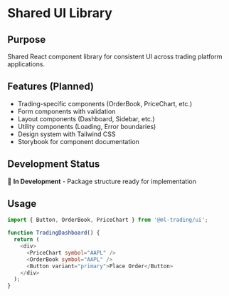 # Shared UI Library

## Purpose
Shared React component library for consistent UI across trading platform applications.

## Features (Planned)
- Trading-specific components (OrderBook, PriceChart, etc.)
- Form components with validation
- Layout components (Dashboard, Sidebar, etc.)
- Utility components (Loading, Error boundaries)
- Design system with Tailwind CSS
- Storybook for component documentation

## Development Status
🚧 **In Development** - Package structure ready for implementation

## Usage
```typescript
import { Button, OrderBook, PriceChart } from '@ml-trading/ui';

function TradingDashboard() {
  return (
    <div>
      <PriceChart symbol="AAPL" />
      <OrderBook symbol="AAPL" />
      <Button variant="primary">Place Order</Button>
    </div>
  );
}
```